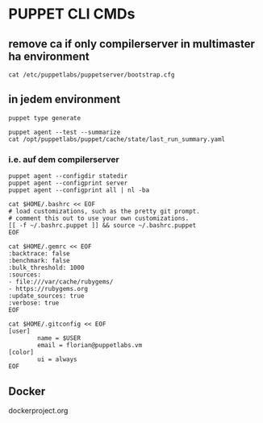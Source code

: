 # PUPPET CLI CMDs

## remove ca if only compilerserver in multimaster ha environment
```
cat /etc/puppetlabs/puppetserver/bootstrap.cfg
```

## in jedem environment
```
puppet type generate
```

```
puppet agent --test --summarize
cat /opt/puppetlabs/puppet/cache/state/last_run_summary.yaml
```

### i.e. auf dem compilerserver
```
puppet agent --configdir statedir
puppet agent --configprint server
puppet agent --configprint all | nl -ba
```

```
cat $HOME/.bashrc << EOF
# load customizations, such as the pretty git prompt.
# comment this out to use your own customizations.
[[ -f ~/.bashrc.puppet ]] && source ~/.bashrc.puppet
EOF
```

```
cat $HOME/.gemrc << EOF
:backtrace: false
:benchmark: false
:bulk_threshold: 1000
:sources:
- file:///var/cache/rubygems/
- https://rubygems.org
:update_sources: true
:verbose: true
EOF
```

```
cat $HOME/.gitconfig << EOF
[user]
        name = $USER
        email = florian@puppetlabs.vm
[color]
        ui = always
EOF
```

## Docker
dockerproject.org

